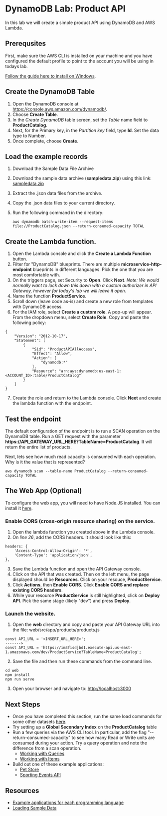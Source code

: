 # DynamoDB Lab: Product API

In this lab we will create a simple product API using DynamoDB and AWS Lambda.

## Prerequsites

First, make sure the AWS CLI is installed on your machine and you have configured the default profile to point to the account you will be using in todays lab.

[Follow the guide here to install on Windows](http://docs.aws.amazon.com/cli/latest/userguide/awscli-install-windows.html).

## Create the DynamoDB Table

1. Open the DynamoDB console at https://console.aws.amazon.com/dynamodb/.
2. Choose **Create Table**.
4. In the *Create DynamoDB* table screen, set the *Table* name field to **ProductCatalog**.
5. Next, for the Primary key, in the *Partition key* field, type **Id**. Set the data type to Number.
6. Once complete, choose **Create**.

## Load the example records

1. Download the Sample Data File Archive
2. Download the sample data archive (**sampledata.zip**) using this link: [sampledata.zip](http://docs.aws.amazon.com/amazondynamodb/latest/developerguide/samples/sampledata.zip)
3. Extract the .json data files from the archive.
4. Copy the .json data files to your current directory.
5. Run the following command in the directory:

    ```
    aws dynamodb batch-write-item --request-items file://ProductCatalog.json --return-consumed-capacity TOTAL
    ```
## Create the Lambda function.

1. Open the Lambda console and click the **Create a Lambda Function** button.
2. Filter for "DynamoDB" blueprints. There are multiple **microservice-http-endpoint** blueprints in different languages. Pick the one that you are most comfortable with.  
3. On the triggers page, set Security to **Open**. Click **Next**. *Note: We would normally want to lock down this down with a custom authorizer in API Gateway, however for today's lab we will leave it open.*
4. Name the function **ProductService**.
5. Scroll down (leave code as-is) and create a new role from templates with DynamoDB access.
6. For the IAM role, select **Create a custom role**. A pop-up will appear. From the dropdown menu, select **Create Role**. Copy and paste the following policy:

```
{
    "Version": "2012-10-17",
    "Statement": [
        {
            "Sid": "ProductAPIAllAccess",
            "Effect": "Allow",
            "Action": [
                "dynamodb:*"
            ],
            "Resource": "arn:aws:dynamodb:us-east-1:<ACCOUNT_ID>:table/ProductCatalog"
        }
    ]
}
```
7. Create the role and return to the Lambda console. Click **Next** and create the lambda function with the endpoint.

## Test the endpoint

The default configuration of the endpoint is to run a SCAN operation on the DynamoDB table. Run a GET request with the parameter **https://API_GATEWAY_URL_HERE?TableName=ProductCatalog**. It will return the entire list of products.

Next, lets see how much read capacity is consumed with each operation. Why is it the value that is represented?
```
aws dynamodb scan --table-name ProductCatalog --return-consumed-capacity TOTAL
```

## The Web App (Optional)

To configure the web app, you will need to have Node.JS installed. You can install it [here](https://nodejs.org/en/download/).

### Enable CORS (cross-origin resource sharing) on the service.

1. Open the lambda function you created above in the Lambda console.
2. On *line 26*, add the CORS headers. It should look like this:
  ```
  headers: {
      'Access-Control-Allow-Origin': '*',
      'Content-Type': 'application/json',
  },
  ```
3. Save the Lambda function and open the API Gateway console.
4. Click on the API that was created. Then on the left menu, the page displayed should be **Resources**. Click on your resouce, **ProductService**.
5. Click **Actions**, then **Enable CORS**. Click **Enable CORS and replace existing CORS headers**.
6. While your resource **ProductService** is still highlighted, click on **Deploy API**. Pick the same stage (likely "dev") and press **Deploy**.

### Launch the website.

1. Open the **web** directory and copy and paste your API Gateway URL into the file: web/src/app/products/products.js
  ```
  const API_URL = '<INSERT_URL_HERE>';
  ------->
  const API_URL = 'https://im3fisdjbd1.execute-api.us-east-1.amazonaws.com/dev/ProductService?TableName=ProductCatalog';
  ```
2. Save the file and then run these commands from the command line.
  ```
  cd web
  npm install
  npm run serve
  ```
3. Open your browser and navigate to: [http://localhost:3000](http://localhost:3000)

## Next Steps

- Once you have completed this section, run the same load commands for some other datasets [here](http://docs.aws.amazon.com/amazondynamodb/latest/developerguide/SampleData.CreateTables.html).
- Try setting up a **Global Secondary Index** on the **ProductCatalog** table
- Run a few queries via the AWS CLI tool. In particular, add the flag "--return-consumed-capacity" to see how many Read or Write units are consumed during your action. Try a query operation and note the difference from a scan operation.
  - [Working with Queries](http://docs.aws.amazon.com/amazondynamodb/latest/developerguide/Query.html)
  - [Working with Items](http://docs.aws.amazon.com/amazondynamodb/latest/developerguide/WorkingWithItems.html)
- Build out one of these example applications:
  - [Pet Store](https://github.com/awslabs/api-gateway-secure-pet-store)
  - [Sporting Events API](https://github.com/awslabs/lambda-java8-dynamodb)

## Resources

- [Example applications for each programming language](http://docs.aws.amazon.com/amazondynamodb/latest/gettingstartedguide/Welcome.html)
- [Loading Sample Data](http://docs.aws.amazon.com/amazondynamodb/latest/developerguide/SampleData.CreateTables.html)
